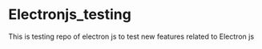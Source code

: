 # Electronjs_testing
This is testing repo of electron js to test new features related to Electron js
